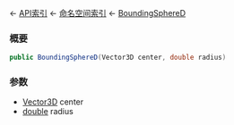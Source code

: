 ← [API索引](Api-Index) ← [命名空间索引](Namespace-Index) ← [BoundingSphereD](VRageMath.BoundingSphereD)

### 概要

```csharp
public BoundingSphereD(Vector3D center, double radius)
```

### 参数

* [Vector3D](VRageMath.Vector3D) center
* [double](https://docs.microsoft.com/en-us/dotnet/api/System.Double?view=netframework-4.6) radius
